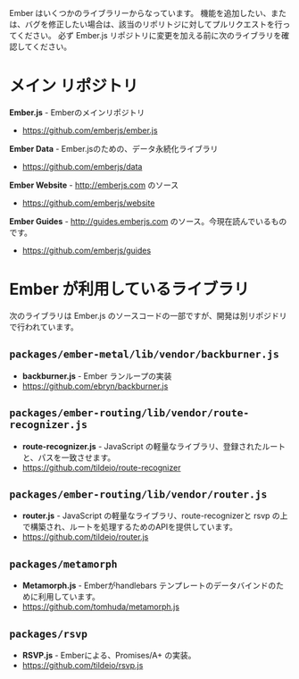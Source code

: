 Ember はいくつかのライブラリーからなっています。 機能を追加したい、または、バグを修正したい場合は、該当のリポリトジに対してプルリクエストを行ってください。 必ず Ember.js リポジトリに変更を加える前に次のライブラリを確認してください。

# メイン リポジトリ

**Ember.js** - Emberのメインリポジトリ

* <https://github.com/emberjs/ember.js>

**Ember Data** - Ember.jsのための、データ永続化ライブラリ

* <https://github.com/emberjs/data>

**Ember Website** - <http://emberjs.com> のソース

* <https://github.com/emberjs/website>

**Ember Guides** - <http://guides.emberjs.com> のソース。今現在読んでいるものです。

* <https://github.com/emberjs/guides>

# Ember が利用しているライブラリ

次のライブラリは Ember.js のソースコードの一部ですが、開発は別リポジドリで行われています。

## `packages/ember-metal/lib/vendor/backburner.js`

* **backburner.js** - Ember ランループの実装
* <https://github.com/ebryn/backburner.js>

## `packages/ember-routing/lib/vendor/route-recognizer.js`

* **route-recognizer.js** - JavaScript の軽量なライブラリ、登録されたルートと、パスを一致させます。
* <https://github.com/tildeio/route-recognizer>

## `packages/ember-routing/lib/vendor/router.js`

* **router.js** - JavaScript の軽量なライブラリ、route-recognizerと rsvp の上で構築され、ルートを処理するためのAPIを提供しています。
* <https://github.com/tildeio/router.js>

## `packages/metamorph`

* **Metamorph.js** - Emberがhandlebars テンプレートのデータバインドのために利用しています。
* <https://github.com/tomhuda/metamorph.js>

## `packages/rsvp`

* **RSVP.js** - Emberによる、Promises/A+ の実装。
* <https://github.com/tildeio/rsvp.js>